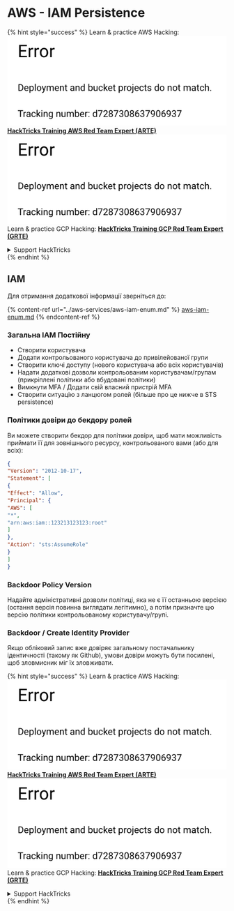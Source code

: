 # AWS - IAM Persistence

{% hint style="success" %}
Learn & practice AWS Hacking:<img src="../../../.gitbook/assets/image (1) (1).png" alt="" data-size="line">[**HackTricks Training AWS Red Team Expert (ARTE)**](https://training.hacktricks.xyz/courses/arte)<img src="../../../.gitbook/assets/image (1) (1).png" alt="" data-size="line">\
Learn & practice GCP Hacking: <img src="../../../.gitbook/assets/image (2).png" alt="" data-size="line">[**HackTricks Training GCP Red Team Expert (GRTE)**<img src="../../../.gitbook/assets/image (2).png" alt="" data-size="line">](https://training.hacktricks.xyz/courses/grte)

<details>

<summary>Support HackTricks</summary>

* Check the [**subscription plans**](https://github.com/sponsors/carlospolop)!
* **Join the** 💬 [**Discord group**](https://discord.gg/hRep4RUj7f) or the [**telegram group**](https://t.me/peass) or **follow** us on **Twitter** 🐦 [**@hacktricks\_live**](https://twitter.com/hacktricks\_live)**.**
* **Share hacking tricks by submitting PRs to the** [**HackTricks**](https://github.com/carlospolop/hacktricks) and [**HackTricks Cloud**](https://github.com/carlospolop/hacktricks-cloud) github repos.

</details>
{% endhint %}

## IAM

Для отримання додаткової інформації зверніться до:

{% content-ref url="../aws-services/aws-iam-enum.md" %}
[aws-iam-enum.md](../aws-services/aws-iam-enum.md)
{% endcontent-ref %}

### Загальна IAM Постійну

* Створити користувача
* Додати контрольованого користувача до привілейованої групи
* Створити ключі доступу (нового користувача або всіх користувачів)
* Надати додаткові дозволи контрольованим користувачам/групам (прикріплені політики або вбудовані політики)
* Вимкнути MFA / Додати свій власний пристрій MFA
* Створити ситуацію з ланцюгом ролей (більше про це нижче в STS persistence)

### Політики довіри до бекдору ролей

Ви можете створити бекдор для політики довіри, щоб мати можливість приймати її для зовнішнього ресурсу, контрольованого вами (або для всіх):
```json
{
"Version": "2012-10-17",
"Statement": [
{
"Effect": "Allow",
"Principal": {
"AWS": [
"*",
"arn:aws:iam::123213123123:root"
]
},
"Action": "sts:AssumeRole"
}
]
}
```
### Backdoor Policy Version

Надайте адміністративні дозволи політиці, яка не є її останньою версією (остання версія повинна виглядати легітимно), а потім призначте цю версію політики контрольованому користувачу/групі.

### Backdoor / Create Identity Provider

Якщо обліковий запис вже довіряє загальному постачальнику ідентичності (такому як Github), умови довіри можуть бути посилені, щоб зловмисник міг їх зловживати.

{% hint style="success" %}
Learn & practice AWS Hacking:<img src="../../../.gitbook/assets/image (1) (1).png" alt="" data-size="line">[**HackTricks Training AWS Red Team Expert (ARTE)**](https://training.hacktricks.xyz/courses/arte)<img src="../../../.gitbook/assets/image (1) (1).png" alt="" data-size="line">\
Learn & practice GCP Hacking: <img src="../../../.gitbook/assets/image (2).png" alt="" data-size="line">[**HackTricks Training GCP Red Team Expert (GRTE)**<img src="../../../.gitbook/assets/image (2).png" alt="" data-size="line">](https://training.hacktricks.xyz/courses/grte)

<details>

<summary>Support HackTricks</summary>

* Check the [**subscription plans**](https://github.com/sponsors/carlospolop)!
* **Join the** 💬 [**Discord group**](https://discord.gg/hRep4RUj7f) or the [**telegram group**](https://t.me/peass) or **follow** us on **Twitter** 🐦 [**@hacktricks\_live**](https://twitter.com/hacktricks\_live)**.**
* **Share hacking tricks by submitting PRs to the** [**HackTricks**](https://github.com/carlospolop/hacktricks) and [**HackTricks Cloud**](https://github.com/carlospolop/hacktricks-cloud) github repos.

</details>
{% endhint %}
